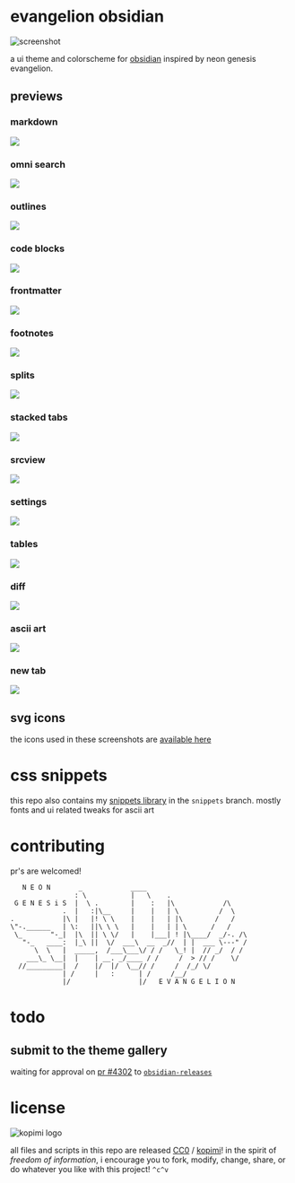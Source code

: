 # evangelion obsidian

![screenshot](preview.png)

a ui theme and colorscheme for [obsidian](https://obsidian.md) inspired by neon genesis evangelion.

##  previews

### markdown
![](https://raw.githubusercontent.com/xero/evangelion.obsidian/previews/preview-markdown.png)
### omni search
![](https://raw.githubusercontent.com/xero/evangelion.obsidian/previews/preview-omni.png)
### outlines
![](https://raw.githubusercontent.com/xero/evangelion.obsidian/previews/preview-outline.png)
### code blocks
![](https://raw.githubusercontent.com/xero/evangelion.obsidian/previews/preview-code.png)
### frontmatter
![](https://raw.githubusercontent.com/xero/evangelion.obsidian/previews/preview-frontmatter.png)
### footnotes
![](https://raw.githubusercontent.com/xero/evangelion.obsidian/previews/preview-footnote.png)
### splits
![](https://raw.githubusercontent.com/xero/evangelion.obsidian/previews/preview-splits.png)
### stacked tabs
![](https://raw.githubusercontent.com/xero/evangelion.obsidian/previews/preview-stacked-tabs.png)
### srcview
![](https://raw.githubusercontent.com/xero/evangelion.obsidian/previews/preview-src-view.png)
### settings
![](https://raw.githubusercontent.com/xero/evangelion.obsidian/previews/preview-settings.png)
### tables
![](https://raw.githubusercontent.com/xero/evangelion.obsidian/previews/preview-tables.png)
### diff
![](https://raw.githubusercontent.com/xero/evangelion.obsidian/previews/preview-diff.png)
### ascii art
![](https://raw.githubusercontent.com/xero/evangelion.obsidian/previews/preview-ascii.png)
### new tab
![](https://raw.githubusercontent.com/xero/evangelion.obsidian/previews/preview-new-tab.png)

## svg icons

the icons used in these screenshots are [available here](https://github.com/xero/svg-icons)

# css snippets

this repo also contains my [snippets library](https://github.com/xero/evangelion.obsidian/tree/snippets) in the `snippets` branch. mostly fonts and ui related tweaks for ascii art

# contributing

pr's are welcomed!

```
   N E O N       _            ____
                : \           |   \    .
 G E N E S i S  |  \ .        |    :   |\            /\
             .  |   :|\__     |    |   | \          /  \
.            |\ |   |! \ \    |    |   | |\        /   /
\"-.______   | \:   ||\ \ \   |    |   | | \      /   /
 \_       "-_|  |\  || \ \/   |    |___| ! |\____/  _/-. /\
   "-_   ____:  |_\ ||  \/  ___\  __  _//  | |  ___ \---" /
      \  \   |  _____,  /___\___\/ / /   \_! |  // _/  / /
    ___\_ \__|  |    | __. _/____ / /     /  > // /    \/
  //_________|  /    |/  |/  \__// /     /  /_/ \/
             | /     |   :      | /     /__/
             |/                 |/   E V A N G E L I O N
```

# todo

## submit to the theme gallery

waiting for approval on [pr #4302](https://github.com/obsidianmd/obsidian-releases/pull/4304) to [`obsidian-releases`](https://github.com/obsidianmd/obsidian-releases#community-theme)

# license

![kopimi logo](https://gist.githubusercontent.com/xero/cbcd5c38b695004c848b73e5c1c0c779/raw/6b32899b0af238b17383d7a878a69a076139e72d/kopimi-sm.png)

all files and scripts in this repo are released [CC0](https://creativecommons.org/publicdomain/zero/1.0/) / [kopimi](https://kopimi.com)! in the spirit of _freedom of information_, i encourage you to fork, modify, change, share, or do whatever you like with this project! `^c^v`
